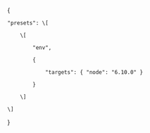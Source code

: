 {

    "presets": \[

        \[

            "env",

            {

                "targets": { "node": "6.10.0" }

            }

        \]

    \]

}



